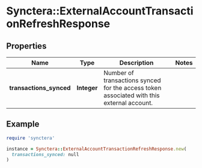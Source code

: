 # Synctera::ExternalAccountTransactionRefreshResponse

## Properties

| Name | Type | Description | Notes |
| ---- | ---- | ----------- | ----- |
| **transactions_synced** | **Integer** | Number of transactions synced for the access token associated with this external account.  |  |

## Example

```ruby
require 'synctera'

instance = Synctera::ExternalAccountTransactionRefreshResponse.new(
  transactions_synced: null
)
```

